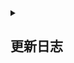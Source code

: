 <details>
    <summary><h2>更新日志</h2></summary>

- v0.1.8

  - 修复群文件不能检测(少写一个字母qwq)
  - 增加功能开关指令：event状态/event配置 
- v0.1.7
  - 新增所有功能开关[#issue5](https://github.com/Reversedeer/nonebot_plugin_eventmonitor/issues/9
  - 增加权限控制
  - 修复潜在的bug
- v0.1.6
  - 修复bug
- v0.1.5
  - 优化配置文件 [#issue4](https://github.com/Reversedeer/nonebot_plugin_eventmonitor/issues/6
  - 删除冗余代码
  - 修复获取superusers数值bug
- v0.1.3
  - 修复配置文件bug
- v0.1.2
  - 增加了戳一戳的文案

  - 修改一些bug
- v0.1.1

  - 好像改了什么..忘了...
- v0.1.0
  - 抛弃原有的配置模式
  - 给戳一戳加了cd（本人觉得功能鸡肋）
  - 修复管理员变动时API报错问题[#issue1](https://github.com/Reversedeer/nonebot_plugin_eventmonitor/issues/1)
- v0.0.6
  - 修复了大量的bug
  </details>
